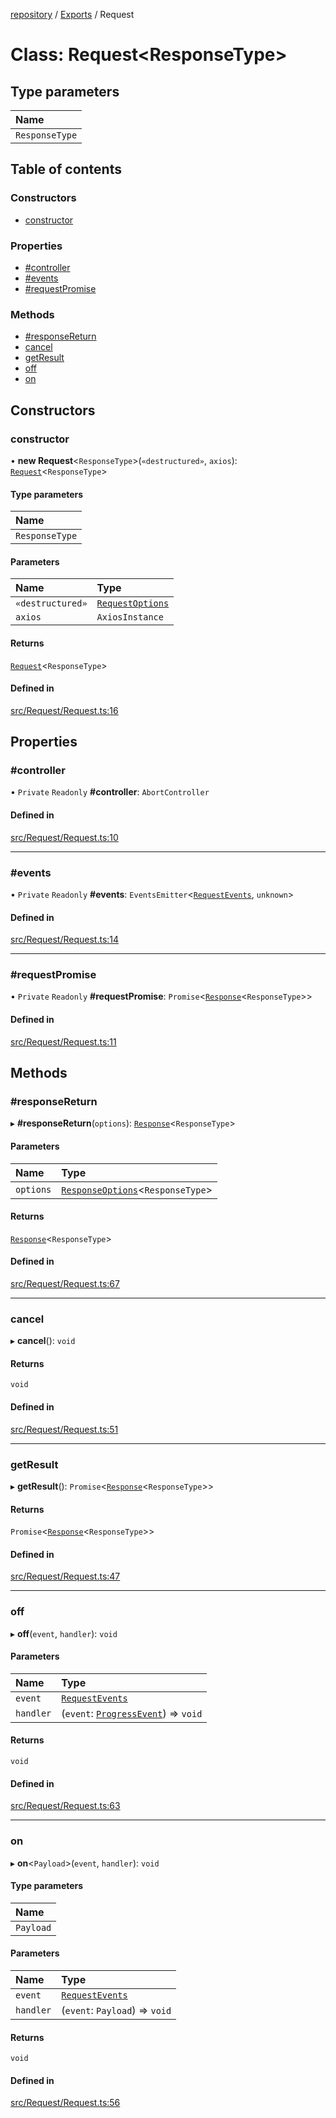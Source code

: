 [repository](../README.md) / [Exports](../modules.md) / Request

# Class: Request\<ResponseType\>

## Type parameters

| Name |
| :------ |
| `ResponseType` |

## Table of contents

### Constructors

- [constructor](Request.md#constructor)

### Properties

- [#controller](Request.md##controller)
- [#events](Request.md##events)
- [#requestPromise](Request.md##requestpromise)

### Methods

- [#responseReturn](Request.md##responsereturn)
- [cancel](Request.md#cancel)
- [getResult](Request.md#getresult)
- [off](Request.md#off)
- [on](Request.md#on)

## Constructors

### constructor

• **new Request**\<`ResponseType`\>(`«destructured»`, `axios`): [`Request`](Request.md)\<`ResponseType`\>

#### Type parameters

| Name |
| :------ |
| `ResponseType` |

#### Parameters

| Name | Type |
| :------ | :------ |
| `«destructured»` | [`RequestOptions`](../interfaces/RequestOptions.md) |
| `axios` | `AxiosInstance` |

#### Returns

[`Request`](Request.md)\<`ResponseType`\>

#### Defined in

[src/Request/Request.ts:16](https://github.com/AlexKletn/repository/blob/a5dab62/src/Request/Request.ts#L16)

## Properties

### #controller

• `Private` `Readonly` **#controller**: `AbortController`

#### Defined in

[src/Request/Request.ts:10](https://github.com/AlexKletn/repository/blob/a5dab62/src/Request/Request.ts#L10)

___

### #events

• `Private` `Readonly` **#events**: `EventsEmitter`\<[`RequestEvents`](../modules.md#requestevents), `unknown`\>

#### Defined in

[src/Request/Request.ts:14](https://github.com/AlexKletn/repository/blob/a5dab62/src/Request/Request.ts#L14)

___

### #requestPromise

• `Private` `Readonly` **#requestPromise**: `Promise`\<[`Response`](../interfaces/Response.md)\<`ResponseType`\>\>

#### Defined in

[src/Request/Request.ts:11](https://github.com/AlexKletn/repository/blob/a5dab62/src/Request/Request.ts#L11)

## Methods

### #responseReturn

▸ **#responseReturn**(`options`): [`Response`](../interfaces/Response.md)\<`ResponseType`\>

#### Parameters

| Name | Type |
| :------ | :------ |
| `options` | [`ResponseOptions`](../interfaces/ResponseOptions.md)\<`ResponseType`\> |

#### Returns

[`Response`](../interfaces/Response.md)\<`ResponseType`\>

#### Defined in

[src/Request/Request.ts:67](https://github.com/AlexKletn/repository/blob/a5dab62/src/Request/Request.ts#L67)

___

### cancel

▸ **cancel**(): `void`

#### Returns

`void`

#### Defined in

[src/Request/Request.ts:51](https://github.com/AlexKletn/repository/blob/a5dab62/src/Request/Request.ts#L51)

___

### getResult

▸ **getResult**(): `Promise`\<[`Response`](../interfaces/Response.md)\<`ResponseType`\>\>

#### Returns

`Promise`\<[`Response`](../interfaces/Response.md)\<`ResponseType`\>\>

#### Defined in

[src/Request/Request.ts:47](https://github.com/AlexKletn/repository/blob/a5dab62/src/Request/Request.ts#L47)

___

### off

▸ **off**(`event`, `handler`): `void`

#### Parameters

| Name | Type |
| :------ | :------ |
| `event` | [`RequestEvents`](../modules.md#requestevents) |
| `handler` | (`event`: [`ProgressEvent`](../interfaces/ProgressEvent.md)) => `void` |

#### Returns

`void`

#### Defined in

[src/Request/Request.ts:63](https://github.com/AlexKletn/repository/blob/a5dab62/src/Request/Request.ts#L63)

___

### on

▸ **on**\<`Payload`\>(`event`, `handler`): `void`

#### Type parameters

| Name |
| :------ |
| `Payload` |

#### Parameters

| Name | Type |
| :------ | :------ |
| `event` | [`RequestEvents`](../modules.md#requestevents) |
| `handler` | (`event`: `Payload`) => `void` |

#### Returns

`void`

#### Defined in

[src/Request/Request.ts:56](https://github.com/AlexKletn/repository/blob/a5dab62/src/Request/Request.ts#L56)

